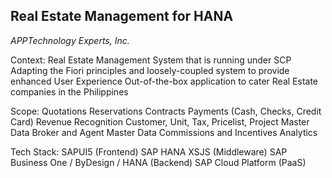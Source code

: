 ## Real Estate Management for HANA 

*APPTechnology Experts, Inc.*

Context:
	Real Estate Management System that is running under SCP
	Adapting the Fiori principles and loosely-coupled system to provide enhanced User Experience
	Out-of-the-box application to cater Real Estate companies in the Philippines

Scope:
	Quotations
	Reservations
	Contracts
	Payments (Cash, Checks, Credit Card)
	Revenue Recognition
	Customer, Unit, Tax, Pricelist, Project Master Data
	Broker and Agent Master Data
	Commissions and Incentives
	Analytics

Tech Stack:
	SAPUI5 (Frontend)
	SAP HANA XSJS (Middleware)
	SAP Business One / ByDesign / HANA (Backend)
	SAP Cloud Platform (PaaS)
	
	
